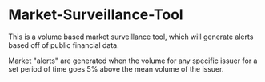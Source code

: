 # Market-Surveillance-Tool
This is a volume based market surveillance tool, which will generate alerts based off of public financial data.

Market "alerts" are generated when the volume for any specific issuer for a set period of time goes 5% above the mean volume of the issuer.
